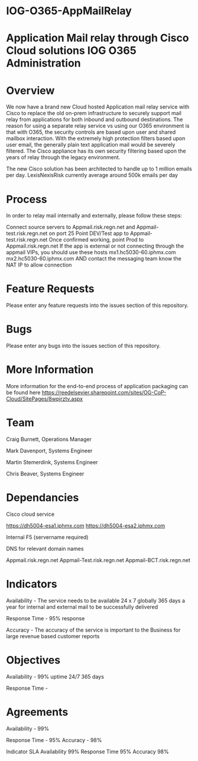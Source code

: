 # IOG-O365-AppMailRelay

Application Mail relay through Cisco Cloud solutions
IOG O365 Administration
===================================

# Overview
We now have a brand new Cloud hosted Application mail relay service with Cisco to replace the old on-prem infrastructure to securely support mail relay from applications for both inbound and outbound destinations. The reason for using a separate relay service vs using our O365 environment is that with O365, the security controls are based upon user and shared mailbox interaction. With the extremely high protection filters based upon user email, the generally plain text application mail would be severely filtered. The Cisco appliance has its own security filtering based upon the years of relay through the legacy environment.

The new Cisco solution has been architected to handle up to 1 million emails per day. LexisNexisRisk currently average around 500k emails per day

# Process
In order to relay mail internally and externally, please follow these steps:

Connect source servers to Appmail.risk.regn.net and Appmail-test.risk.regn.net on port 25
Point DEV/Test app to Appmail-test.risk.regn.net
Once confirmed working, point Prod to Appmail.risk.regn.net
If the app is external or not connecting through the appmail VIPs, you should use these hosts mx1.hc5030-60.iphmx.com mx2.hc5030-60.iphmx.com AND contact the messaging team know the NAT IP to allow connection


# Feature Requests
Please enter any feature requests into the issues section of this repository.

# Bugs
Please enter any bugs into the issues section of this repository.

# More Information
More information for the end-to-end process of application packaging can be found here https://reedelsevier.sharepoint.com/sites/OG-CoP-Cloud/SitePages/8wpjrztv.aspx

# Team
Craig Burnett, Operations Manager

Mark Davenport, Systems Engineer

Martin Stemerdink, Systems Engineer

Chris Beaver, Systems Engineer

# Dependancies
Cisco cloud service

https://dh5004-esa1.iphmx.com
https://dh5004-esa2.iphmx.com

Internal F5 (servername required)

DNS for relevant domain names

Appmail.risk.regn.net
Appmail-Test.risk.regn.net
Appmail-BCT.risk.regn.net
 

# Indicators
Availability - The service needs to be available 24 x 7 globally 365 days a year for internal and external mail to be successfully delivered

Response Time - 95% response

Accuracy - The accuracy of the service is important to the Business for large revenue based customer reports

# Objectives
Availability - 99% uptime 24/7 365 days

Response Time - 


# Agreements
Availability - 99%

Response Time - 95%
Accuracy - 98%

Indicator	SLA
Availability	99%
Response Time	95%
Accuracy	98%
